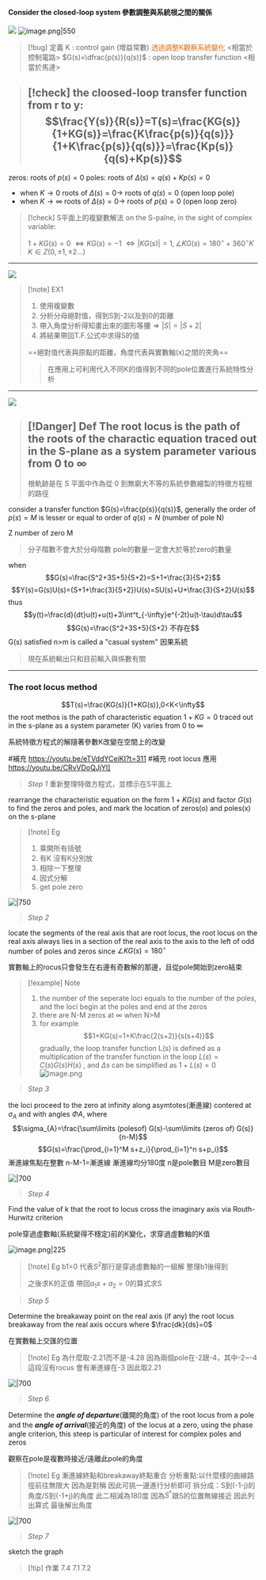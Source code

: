 #### Consider the closed-loop system 參數調整與系統根之間的關係
![](https://raw.githubusercontent.com/Ash0645/image_remote/main/202306111416361.jpg)
![image.png|550](https://raw.githubusercontent.com/laudantstolam/imagesource/main/202305031011927.png)
>[!bug] 定義
>K : control gain (增益常數) <font color="#e36c09">透過調整K觀察系統變化</font> <相當於控制電路>
>$G(s)=\dfrac{p(s)}{q(s)}$ : open loop transfer function <相當於馬達>

>[!check] the cloosed-loop transfer function from r to y:
>$$\frac{Y(s)}{R(s)}=T(s)=\frac{KG(s)}{1+KG(s)}=\frac{K\frac{p(s)}{q(s)}}{1+K\frac{p(s)}{q(s)}}=\frac{Kp(s)}{q(s)+Kp(s)}$$
>---
zeros: roots of $p(s)=0$
poles: roots of $\Delta (s)=q(s)+Kp(s)=0$

- when $K\rightarrow0$
	roots of  $\Delta (s)=0\rightarrow$ roots of $q(s)=0$  (open loop pole)
- when $K\rightarrow \infty$
	roots of  $\Delta (s)=0\rightarrow$ roots of $p(s)=0$ (open loop zero)

>[!check] S平面上的複變數解法
>on the S-palne, in the sight of complex variable: 
>
>$1+KG(s)=0$
>$\Leftrightarrow KG(s)=-1$
>$\Leftrightarrow |KG(s)|=1, \angle KG(s)=180^\circ+360^\circ K$
>$K\in Z(0,\pm 1, \pm 2...)$

---

![](https://raw.githubusercontent.com/Ash0645/image_remote/main/202306111420597.jpg)

>[!note] EX1
>1. 使用複變數
>1. 分析分母絕對值，得到S到-2以及到0的距離
>2. 帶入角度分析得知畫出來的圖形等腰$\Rightarrow |S|=|S+2|$
>3. 將結果帶回T.F.公式中求得S的值
>
>==絕對值代表與原點的距離，角度代表與實數軸(x)之間的夾角==
>>在應用上可利用代入不同K的值得到不同的pole位置進行系統特性分析
---
![](https://raw.githubusercontent.com/Ash0645/image_remote/main/202306111421661.jpeg)

>[!Danger] Def
>The root locus is the path of the roots of the charactic equation traced out in the S-plane as a system parameter various from 0 to $\infty$
>---
>根軌跡是在 S 平面中作為從 0 到無窮大不等的系統參數繪製的特徵方程根的路徑 

consider a transfer function $G(s)=\frac{p(s)}{q(s)}$, generally the order of $p(s)=M$ is lesser or equal to order of $q(s)=N$ (number of pole N)

Z number of zero M
> 分子階數不會大於分母階數
> pole的數量一定會大於等於zero的數量


when $$G(s)=\frac{S^2+3S+5}{S+2}=S+1+\frac{3}{S+2}$$
$$Y(s)=G(s)U(s)=(S+1+\frac{3}{S+2})U(s)=SU(s)+U+\frac{3}{S+2}U(s)$$
thus $$y(t)=\frac{d}{dt}u(t)+u(t)+3\int^t_{-\infty}e^{-2t}u(t-\tau)d\tau$$
$$G(s)=\frac{S^2+3S+5}{S+2} 不存在$$
G(s) satisfied n>m is called a "casual system" 因果系統
> 現在系統輸出只和目前輸入與係數有關


---

### The root locus method

$$T(s)=\frac{KG(s)}{1+KG(s)},0<K<\infty$$
the root methos is the path of characteristic equation $1+KG=0$ traced out in the s-plane as a system parameter (K) varies from 0 to  $\infty$

系統特徵方程式的解隨著參數K改變在空間上的改變

#補充 https://youtu.be/eTVddYCeiKI?t=311
#補充 root locus 應用 https://youtu.be/CRvVDoQJjYI]


> *Step 1* 重新整理特徵方程式，並標示在S平面上

rearrange the characteristic equation on the form $1+KG(s)$ and factor $G(s)$ to find the zeros and poles, and mark the location of zeros(o) and poles(x) on the s-plane 

>[!note] Eg
>1. 乘開所有括號
>2. 有K 沒有K分別放
>3. 相除一下整理
>4. 因式分解
>5. get pole zero

![|750](https://raw.githubusercontent.com/laudantstolam/imagesource/main/202305101245211.jpg)

> *Step 2*

locate the segments of the real axis that are root locus, the root locus on the real axis always lies in a section of the real axis to the axis to the left of odd number of poles and zeros since $\angle KG(s)=180^\circ$ 

實數軸上的rocus只會發生在右邊有奇數解的那邊，且從pole開始到zero結束

>[!example] Note
>1. the number of the seperate loci equals to the number of the poles, and the loci begin at the poles and end at the zeros
>2. there are N-M zeros at $\infty$ when N>M
>3. for example$$1+KG(s)=1+K\frac{2(s+2)}{s(s+4)}$$
>gradually, the loop transfer function L(s) is defined as a multiplication of the transfer function in the loop $L(s)=C(s)G(s)H(s)$ , and $\Delta s$ can be simplified as $1+L(s)=0$
>![image.png](https://raw.githubusercontent.com/laudantstolam/imagesource/main/202305101244913.png)


> *Step 3*

the loci proceed to the zero at infinity along asymtotes(漸進線) contered at $\sigma_A$ and with angles $\Phi A$, where 
$$\sigma_{A}=\frac{\sum\limits (polesof) G(s)-\sum\limits (zeros of) G(s)}{n-M}$$
$$G(s)=\frac{\prod_{i=1}^M s+z_i}{\prod_{i=1}^n s+p_i}$$
漸進線焦點在整數
n-M-1=漸進線
漸進線均分180度
n是pole數目
M是zero數目

![|700](https://raw.githubusercontent.com/laudantstolam/imagesource/main/202305101303187.png)

>*Step 4* 

Find the value of k that the root to locus cross the imaginary axis via Routh-Hurwitz criterion 

pole穿過虛數軸(系統變得不穩定)前的K變化，求穿過虛數軸的K值

![image.png|225](https://raw.githubusercontent.com/Ash0645/image_remote/main/202305171050499.png?token=AZUUVI6SYBJMVHHL7GVUK5TEMRATI)

>[!note] Eg
>b1=0 代表$S^2$那行是穿過虛數軸的一組解
>整理b1後得到
>
>之後求K的正值
>帶回$a_1s+a_2=0$的算式求S



> *Step 5*

Determine the breakaway point on the real axis (if any) the root locus breakaway from the real axis occurs where $\frac{dk}{ds}=0$ 

在實數軸上交匯的位置


>[!note] Eg
>為什麼取-2.21而不是-4.28
>因為兩個pole在-2跟-4，其中-2~-4這段沒有rocus
>會有漸進線在-3 因此取2.21


![|700](https://raw.githubusercontent.com/laudantstolam/imagesource/main/202305101252681.jpg)

>*Step 6*

Determine the ***angle of departure***(離開的角度) of the root locus from a pole and the ***angle of arrival***(接近的角度) of the locus at a zero, using the phase angle criterion, this steep is particular of interest for complex poles and zeros

觀察在pole是複數時接近/遠離此pole的角度


>[!note] Eg
>漸進線終點和breakaway終點重合
>分析重點:以什麼樣的曲線路徑前往無限大
>因為是對稱 因此可挑一邊進行分析即可
>拆分成：S到(-1-j)的角度/S到(-1+j)的角度
>此二相減為180度
>因為$S^*$跟S的位置無線接近 因此列出算式
>最後解出角度


![|700](https://raw.githubusercontent.com/laudantstolam/imagesource/main/202305101300055.png)

> *Step 7*

sketch the graph

>[!tip] 作業
>7.4 7.1 7.2
